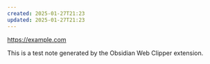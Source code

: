 ```yaml
---
created: 2025-01-27T21:23
updated: 2025-01-27T21:23
---
```

https://example.com

This is a test note generated by the Obsidian Web Clipper extension.